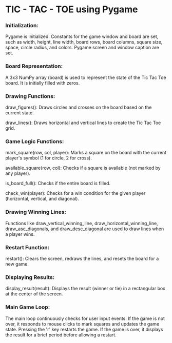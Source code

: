 # TIC - TAC - TOE using Pygame

### Initialization:
Pygame is initialized.
Constants for the game window and board are set, such as width, height, line width, board rows, board columns, square size, space, circle radius, and colors.
Pygame screen and window caption are set.

### Board Representation:
A 3x3 NumPy array (board) is used to represent the state of the Tic Tac Toe board. It is initially filled with zeros.

### Drawing Functions:
draw_figures(): Draws circles and crosses on the board based on the current state. 

draw_lines(): Draws horizontal and vertical lines to create the Tic Tac Toe grid.

### Game Logic Functions:
mark_square(row, col, player): Marks a square on the board with the current player's symbol (1 for circle, 2 for cross).

available_square(row, col): Checks if a square is available (not marked by any player).

is_board_full(): Checks if the entire board is filled.

check_win(player): Checks for a win condition for the given player (horizontal, vertical, and diagonal).

### Drawing Winning Lines:
Functions like draw_vertical_winning_line, draw_horizontal_winning_line, draw_asc_diagonals, and draw_desc_diagonal are used to draw lines when a player wins.

### Restart Function:
restart(): Clears the screen, redraws the lines, and resets the board for a new game.

### Displaying Results:
display_result(result): Displays the result (winner or tie) in a rectangular box at the center of the screen.

### Main Game Loop:
The main loop continuously checks for user input events.
If the game is not over, it responds to mouse clicks to mark squares and updates the game state.
Pressing the 'r' key restarts the game.
If the game is over, it displays the result for a brief period before allowing a restart.
